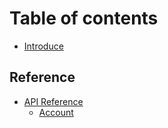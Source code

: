 # Table of contents

* [Introduce](README.md)

## Reference

* [API Reference](reference/api-reference/README.md)
  * [Account](reference/api-reference/account.md)

